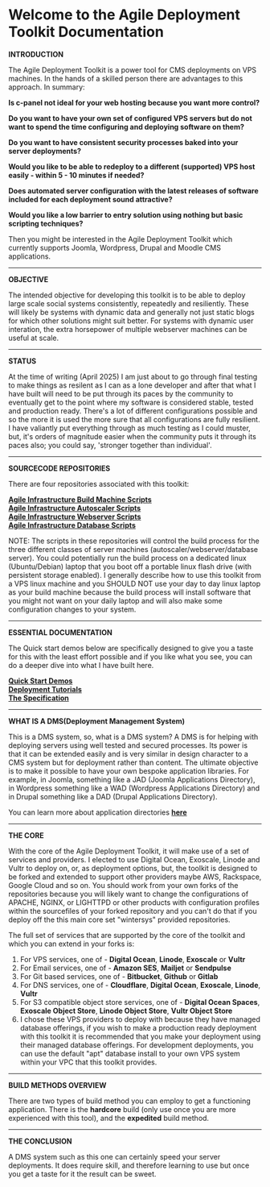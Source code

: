# Welcome to the Agile Deployment Toolkit Documentation 

**INTRODUCTION**  

The Agile Deployment Toolkit is a power tool for CMS deployments on VPS machines. In the hands of a skilled person there are advantages to this approach. In summary:

**Is c-panel not ideal for your web hosting because you want more control?**

**Do you want to have your own set of configured VPS servers but do not want to spend the time configuring and deploying software on them?**

**Do you want to have consistent security processes baked into your server deployments?**

**Would you like to be able to redeploy to a different (supported) VPS host easily - within 5 - 10 minutes if needed?**

**Does automated server configuration with the latest releases of software included for each deployment sound attractive?**

**Would you like a low barrier to entry solution using nothing but basic scripting techniques?**

Then you might be interested in the Agile Deployment Toolkit which currently supports Joomla, Wordpress, Drupal and Moodle CMS applications.

------------

**OBJECTIVE**

The intended objective for developing this toolkit is to be able to deploy large scale social systems consistently, repeatedly and resiliently. These will likely be systems with dynamic data and generally not just static blogs for which other solutions might suit better. For systems with dynamic user interation, the extra horsepower of multiple webserver machines can be useful at scale. 

-------------

**STATUS**

At the time of writing (April 2025) I am just about to go through final testing to make things as resilent as I can as a lone developer and after that what I have built will need to be put through its paces by the community to eventually get to the point where my software is considered stable, tested and production ready. There's a lot of different configurations possible and so the more it is used the more sure that all configurations are fully resilient. I have valiantly put everything through as much testing as I could muster, but, it's orders of magnitude easier when the community puts it through its paces also; you could say, 'stronger together than individual'. 

---------------

**SOURCECODE REPOSITORIES**

There are four repositories associated with this toolkit: 

**[Agile Infrastructure Build Machine Scripts](https://github.com/wintersys-projects/adt-build-machine-scripts)**   
**[Agile Infrastructure Autoscaler Scripts](https://github.com/wintersys-projects/adt-autoscaler-scripts)**   
**[Agile Infrastructure Webserver Scripts](https://github.com/wintersys-projects/adt-webserver-scripts)**  
**[Agile Infrastructure Database Scripts](https://github.com/wintersys-projects/adt-database-scripts)**  

NOTE: The scripts in these repositories will control the build process for the three different classes of server machines (autoscaler/webserver/database server). You could potentially run the build process on a dedicated linux (Ubuntu/Debian) laptop that you boot off a portable linux flash drive (with persistent storage enabled). I generally describe how to use this toolkit from a VPS linux machine and you SHOULD NOT use your day to day linux laptop as your build machine because the build process will install software that you might not want on your daily laptop and will also make some configuration changes to your system.

----------------------

**ESSENTIAL DOCUMENTATION**

The Quick start demos below are specifically designed to give you a taste for this with the least effort possible and if you like what you see, you can do a deeper dive into what I have built here. 

**[Quick Start Demos](<Demos/QuickStartDemos.md>)**  
**[Deployment Tutorials](<Tutorials/TutorialsMenu.md>)**  
**[The Specification](https://github.com/wintersys-projects/adt-build-machine-scripts/blob/main/templatedconfigurations/specification.md)**  


----------------------------------

**WHAT IS A DMS(Deployment Management System)**

This is a DMS system, so, what is a DMS system? A DMS is for helping with deploying servers using well tested and secured processes. Its power is that it can be extended easily and is very similar in design character to a CMS system but for deployment rather than content. The ultimate objective is to make it possible to have your own bespoke application libraries. For example, in Joomla, something like a JAD (Joomla Applications Directory), in Wordpress something like a WAD (Wordpress Applications Directory) and in Drupal something like a DAD (Drupal Applications Directory).

You can learn more about application directories **[here](<Development/ApplicationDirectories.md>)**
 
------------------------

**THE CORE**

With the core of the Agile Deployment Toolkit, it will make use of a set of services and providers. I elected to use Digital Ocean, Exoscale, Linode and Vultr to deploy on, or, as deployment options, but, the toolkit is designed to be forked and extended to support other providers maybe AWS, Rackspace, Google Cloud and so on. You should work from your own forks of the repositories because you will likely want to change the configurations of APACHE, NGINX, or LIGHTTPD or other products with configuration profiles within the sourcefiles of your forked repository and you can't do that if you deploy off the this main core set "wintersys" provided repositories. 

The full set of services that are supported by the core of the toolkit and which you can extend in your forks is:

1. For VPS services, one of - **Digital Ocean**, **Linode**, **Exoscale** or **Vultr**
2. For Email services, one of - **Amazon SES**, **Mailjet** or **Sendpulse**
3. For Git based services, one of - **Bitbucket**, **Github** or **Gitlab**
4. For DNS services, one of - **Cloudflare**, **Digital Ocean**, **Exoscale**, **Linode**, **Vultr** 
5. For S3 compatible object store services, one of - **Digital Ocean Spaces**, **Exoscale Object Store**, **Linode Object Store**, **Vultr Object Store**
6. I chose these VPS providers to deploy with because they have managed database offerings, if you wish to make a production ready deployment with this toolkit it is recommended that you make your deployment using their managed database offerings. For development deployments, you can use the default "apt" database install to your own VPS system within your VPC that this toolkit provides. 

--------------------------------

**BUILD METHODS OVERVIEW**

There are two types of build method you can employ to get a functioning application. There is the **hardcore** build (only use once you are more experienced with this tool), and the **expedited** build method. 

-------------------------------

**THE CONCLUSION**

A DMS system such as this one can certainly speed your server deployments. It does require skill, and therefore learning to use but once you get a taste for it the result can be sweet.  
